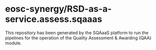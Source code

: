 # eosc-synergy/RSD-as-a-service.assess.sqaaas
This repository has been generated by the SQAaaS platform to run the pipelines
for the operation of the
Quality Assessment & Awarding (QAA)
module.
